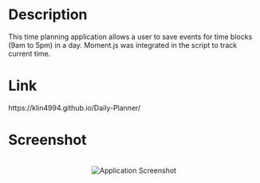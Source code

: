 <h1>Description</h1>
This time planning application allows a user to save events for time blocks (9am to 5pm) in a day. Moment.js was integrated in the script to track current time.


<h1>Link</h1>
https://klin4994.github.io/Daily-Planner/

<h1>Screenshot</h1>
<p align="center"> 
<br>
<img src="assets\Screen shot of the application" alt="Application Screenshot">
</p>

